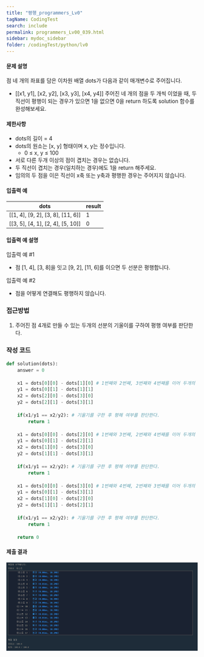 ```yaml
---
title: "평행_programmers_Lv0"
tagName: CodingTest
search: include
permalink: programmers_Lv00_039.html
sidebar: mydoc_sidebar
folder: /codingTest/python/lv0
---
```



#### 문제 설명 <br>

점 네 개의 좌표를 담은 이차원 배열  dots가 다음과 같이 매개변수로 주어집니다.
- [[x1, y1], [x2, y2], [x3, y3], [x4, y4]]
주어진 네 개의 점을 두 개씩 이었을 때, 두 직선이 평행이 되는 경우가 있으면 1을 없으면 0을 return 하도록 solution 함수를 완성해보세요.

#### 제한사항 <br>

- dots의 길이 = 4
- dots의 원소는 [x, y] 형태이며 x, y는 정수입니다.
    - 0 ≤ x, y ≤ 100
- 서로 다른 두개 이상의 점이 겹치는 경우는 없습니다.
- 두 직선이 겹치는 경우(일치하는 경우)에도 1을 return 해주세요.
- 임의의 두 점을 이은 직선이 x축 또는 y축과 평행한 경우는 주어지지 않습니다.

#### 입출력 예 <br>
  
dots|	result
---|---
[[1, 4], [9, 2], [3, 8], [11, 6]]|	1
[[3, 5], [4, 1], [2, 4], [5, 10]]|	0

#### 입출력 예 설명 <br>

입출력 예 #1
- 점 [1, 4], [3, 8]을 잇고 [9, 2], [11, 6]를 이으면 두 선분은 평행합니다.

입출력 예 #2
- 점을 어떻게 연결해도 평행하지 않습니다.

### 접근방법 <br>

1. 주어진 점 4개로 만들 수 있는 두개의 선분의 기울이를 구하여 평행 여부를 판단한다.

### 작성 코드 <br>

```python
def solution(dots):
    answer = 0
    
    x1 = dots[0][0] - dots[1][0] # 1번째와 2번째, 3번째와 4번째를 이어 두개의 직선을 만든 후 기울기를 구한다.
    y1 = dots[0][1] - dots[1][1]
    x2 = dots[2][0] - dots[3][0]
    y2 = dots[2][1] - dots[3][1]
    
    if(x1/y1 == x2/y2): # 기울기를 구한 후 평해 여부를 판단한다.
        return 1

    x1 = dots[0][0] - dots[2][0] # 1번째와 3번째, 2번째와 4번째를 이어 두개의 직선을 만든 후 기울기를 구한다.
    y1 = dots[0][1] - dots[2][1]
    x2 = dots[1][0] - dots[3][0]
    y2 = dots[1][1] - dots[3][1]
    
    if(x1/y1 == x2/y2): # 기울기를 구한 후 평해 여부를 판단한다.
        return 1
    
    x1 = dots[0][0] - dots[3][0] # 1번째와 4번째, 2번째와 3번째를 이어 두개의 직선을 만든 후 기울기를 구한다.
    y1 = dots[0][1] - dots[3][1]
    x2 = dots[1][0] - dots[2][0]
    y2 = dots[1][1] - dots[2][1]
    
    if(x1/y1 == x2/y2): # 기울기를 구한 후 평해 여부를 판단한다.
        return 1
    
    return 0
```

#### 제출 결과

![제출 결과](\images\programmers_Lv00_039.png)



